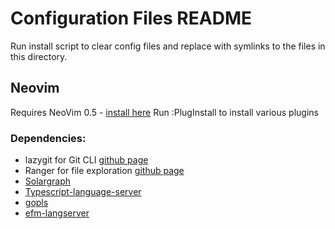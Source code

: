 # Configuration Files README

Run install script to clear config files and replace with symlinks to the files in this directory.

## Neovim

Requires NeoVim 0.5 - [install here](https://github.com/neovim/neovim/wiki/Installing-Neovim)
Run :PlugInstall to install various plugins

### Dependencies:

- lazygit for Git CLI [github page](https://github.com/jesseduffield/lazygit)
- Ranger for file exploration [github page](https://wiki.archlinux.org/index.php/ranger)
- [Solargraph](https://solargraph.org/)
- [Typescript-language-server](https://github.com/theia-ide/typescript-language-server)
- [gopls](https://github.com/theia-ide/typescript-language-server)
- [efm-langserver](https://github.com/mattn/efm-langserver)
